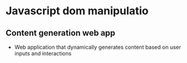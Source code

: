 # Javascript dom manipulatio

## Content generation web app

- Web application that dynamically generates content based on user inputs and interactions

